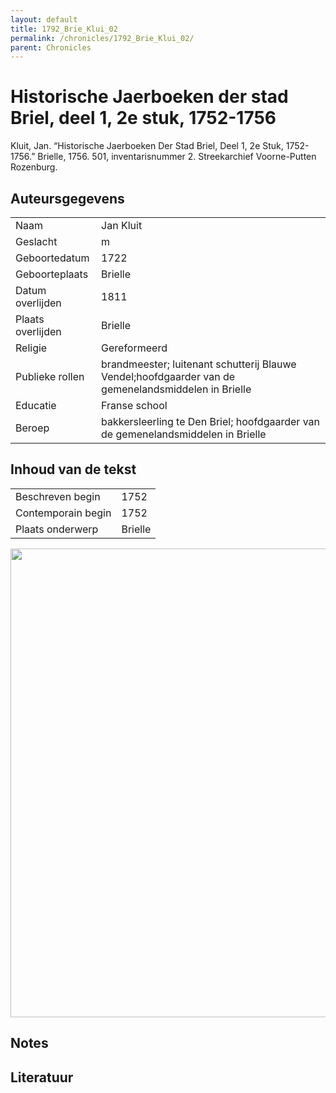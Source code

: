 ```yaml
---
layout: default
title: 1792_Brie_Klui_02
permalink: /chronicles/1792_Brie_Klui_02/
parent: Chronicles
--- 
```



# Historische Jaerboeken der stad Briel, deel 1, 2e stuk, 1752-1756 

Kluit, Jan. “Historische Jaerboeken Der Stad Briel, Deel 1, 2e Stuk, 1752-1756.” Brielle, 1756. 501, inventarisnummer 2. Streekarchief Voorne-Putten Rozenburg. 

## Auteursgegevens 

| | | 
| --------------- | --------------- | 
| Naam | Jan Kluit | 
| Geslacht | m | 
| Geboortedatum | 1722 | 
| Geboorteplaats | Brielle | 
| Datum overlijden | 1811 | 
| Plaats overlijden | Brielle | 
| Religie | Gereformeerd | 
| Publieke rollen | brandmeester; luitenant schutterij Blauwe Vendel;hoofdgaarder van de gemenelandsmiddelen in Brielle | 
| Educatie | Franse school | 
| Beroep | bakkersleerling te Den Briel; hoofdgaarder van de gemenelandsmiddelen in Brielle | 

## Inhoud van de tekst 

| | | 
| --------------- | --------------- | 
| Beschreven begin | 1752 | 
| Contemporain begin | 1752 | 
| Plaats onderwerp | Brielle | 

[<img src="..\..\barplots_chronicles\1792_Brie_Klui_02.jpg" width="750"/>](..\..\barplots_chronicles\1792_Brie_Klui_02.jpg) 

## Notes 

## Literatuur 

